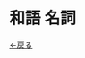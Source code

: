 <style>* { font-family: Inter, 'Noto Sans JP', sans-serif!important; }</style>

# 和語 名詞

[←戻る](../)

